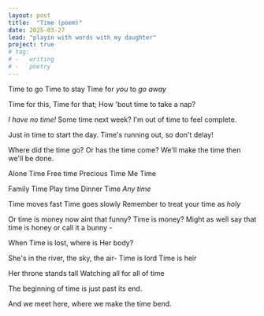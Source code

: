 ```yaml
---
layout: post
title:  "Time (poem)"
date: 2025-03-27
lead: "playin with words with my daughter"
project: true
# tag:
# -   writing
# -   poetry
---
```


Time to go
Time to stay
Time for _you_ to _go away_

Time for this,
Time for that;
How 'bout time to take a nap?

_I have no time!_
Some time next week?
I'm out of time to feel complete.

Just in time to start the day.
Time's running out, so don't delay!

Where did the time go?
Or has the time come?
We'll make the time then we'll be done.


Alone Time
Free time
Precious Time
Me Time

Family Time
Play time
Dinner Time
_Any time_

Time moves fast
Time goes slowly
Remember to treat your time as _holy_

Or time is money
now aint that funny?
Time is money?
Might as well say 
that time is honey
or call it a bunny -

When Time is lost,
where is Her body?

She's in the river, the sky, the air-
Time is lord
Time is heir

Her throne stands tall
Watching all
for all of time

The beginning of time
is just past its end. 

And we meet here, where we make the time bend.